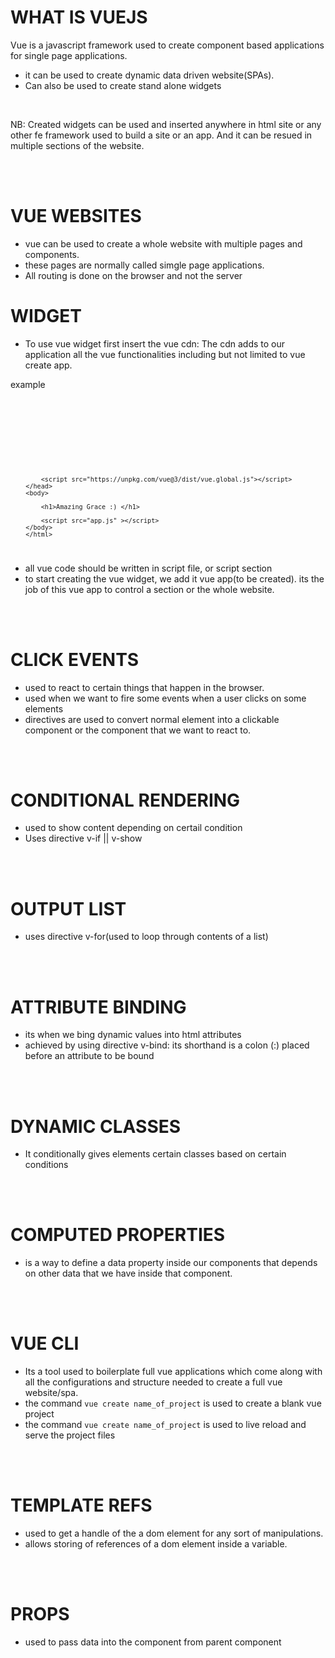 # WHAT IS VUEJS

Vue is a javascript framework used to create component based applications for single page applications.

- it can be used to create dynamic data driven website(SPAs).
- Can also be used to create stand alone widgets

<br/>

NB: Created widgets can be used and inserted anywhere in html site or any other fe framework used to build a site or an app.
And it can be resued in multiple sections of the website.


<br/>
<br/>


# VUE WEBSITES

- vue can be used to create a whole website with multiple pages and components.
- these pages are normally called simgle page applications.
- All routing is done on the browser and not the server


# WIDGET

- To use vue widget first insert the vue cdn: The cdn adds to our application all the vue functionalities including but not limited to vue create app.

example

<code>
        <!DOCTYPE html>
        <html lang="en">
        <head>
            <meta charset="UTF-8">
            <meta name="viewport" content="width=device-width, initial-scale=1.0">
            <title>Vue Widget</title>

            <script src="https://unpkg.com/vue@3/dist/vue.global.js"></script>
        </head>
        <body>

            <h1>Amazing Grace :) </h1>

            <script src="app.js" ></script>
        </body>
        </html>
</code>

- all vue code should be written in script file, or script section
- to start creating the vue widget, we add it vue app(to be created). its the job of this vue app to control a section or the whole website.


<br/>
<br/>

# CLICK EVENTS

- used to react to certain things that happen in the browser.
- used when we want to fire some events when a user clicks on some elements
- directives are used to convert normal element into a clickable component or the component that we want to react to.


<br/>
<br/>

# CONDITIONAL RENDERING
- used to show content depending on certail condition
- Uses directive v-if || v-show

<br/>
<br/>

# OUTPUT LIST
- uses directive v-for(used to loop through contents of a list)

<br/>
<br/>

# ATTRIBUTE BINDING
- its when we bing dynamic values into html attributes
- achieved by using directive v-bind: its shorthand is a colon (:) placed before an attribute to be bound

<br/>
<br/>

# DYNAMIC CLASSES
- It conditionally gives elements certain classes based on certain conditions


<br/>
<br/>

# COMPUTED PROPERTIES
- is a way to define a data property inside our components that depends on other data that we have inside that component.


<br/>
<br/>

# VUE CLI
- Its a tool used to boilerplate full vue applications which come along with all the configurations and structure needed to create a full vue website/spa.
- the command `vue create name_of_project` is used to create  a blank vue project
- the command `vue create name_of_project` is used to  live reload and serve the project files

<br/>
<br/>

# TEMPLATE REFS
- used to get a handle of the a dom element for any sort of manipulations.
- allows storing of references of a dom element inside a variable.

<br/>
<br/>

# PROPS
- used to pass data into the component from parent component